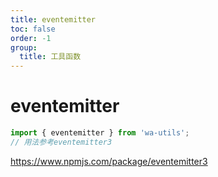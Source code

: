 ```yaml
---
title: eventemitter
toc: false
order: -1
group:
  title: 工具函数
---
```


# eventemitter

```typescript
import { eventemitter } from 'wa-utils';
// 用法参考eventemitter3
```

https://www.npmjs.com/package/eventemitter3
